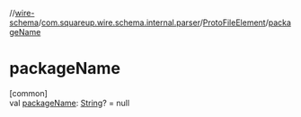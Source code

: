 //[wire-schema](../../../index.md)/[com.squareup.wire.schema.internal.parser](../index.md)/[ProtoFileElement](index.md)/[packageName](package-name.md)

# packageName

[common]\
val [packageName](package-name.md): [String](https://kotlinlang.org/api/latest/jvm/stdlib/kotlin/-string/index.html)? = null

